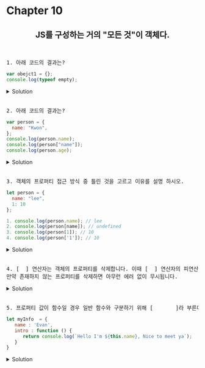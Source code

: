 # Chapter 10

<h2 align="center">JS를 구성하는 거의 "모든 것"이 객체다.</h2>
<br>

<pre>1. 아래 코드의 결과는? </pre>

```js
var obejct1 = {};
console.log(typeof empty);
```

   <details>
      <summary>Solution</summary>
        <strong>정답은 : Empty 
        <br>프로퍼티가 없어도 객체는 생성 됩니다.</strong><br>
   </details> 
<br>

<pre>2. 아래 코드의 결과는? </pre>

```js
var person = {
  name: "Kwon",
};
console.log(person.name);
console.log(person["name"]);
console.log(person.age);
```

   <details>
      <summary>Solution</summary>
        <strong> 첫번째, 두번째 은 Kwon이 출력되지만<br> 
        <br>세번째는 객체에 존재하지 않는 프로퍼티에 접근해서 undefined가 반환됩니다.</strong><br>
   </details> 
<br>

<pre>3. 객체의 프로퍼티 접근 방식 중 틀린 것을 고르고 이유를 설명 하시오.
</pre>

```js
let person = {
  name: "lee",
  1: 10
};

1. console.log(person.name); // lee
2. console.log(person[name]); // undefined
3. console.log(person[1]); // 10
4. console.log(person['1']); // 10
```

<details>
   <summary>Solution</summary>
      <strong>2번</strong>
      <pre>[해설]<br/>대괄호 표기법을 사용하는 경우 대괄호 프로퍼티 접근 연산자 내부에 지정하는 프로퍼티 키는 반드시 따옴표로 감싼 문자열이어야 합니다. 따옴표로 감싸지 않으면 자바스크립트 엔진은 식별자로 해석합니다. 2번은 객체에 존재하지 않는 프로퍼티에 접근하였으므로 undefined를 반환합니다.</pre>
</details>

<br>

<pre>4. [  ] 연산자는 객체의 프로퍼티를 삭제합니다. 이때 [  ] 연산자의 피연산자는 프로퍼티 값에 접근할 수 있는 표현식이어야 합니다. <br>만약 존재하지 않는 프로퍼티를 삭제하면 아무런 에러 없이 무시됩니다.
</pre>

<details>
   <summary>Solution</summary>
      <strong>delete</strong>
</details>

<br>

<pre>5. 프로퍼티 값이 함수일 경우 일반 함수와 구분하기 위해 [       ]라 부른다.
</pre>

```js
let myInfo  = {
   name : 'Evan',
   intro : function () {
      return console.log(`Hello I'm ${this.name}, Nice to meet ya`);
   }
}
```

<details>
   <summary>Solution</summary>
      <strong>메소드(Method)</strong>
</details>

<br>

